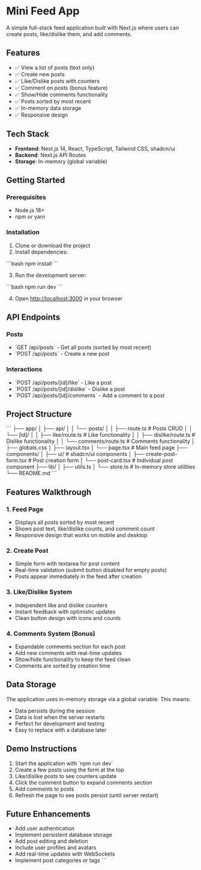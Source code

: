# Mini Feed App

A simple full-stack feed application built with Next.js where users can create posts, like/dislike them, and add comments.

## Features

- ✅ View a list of posts (text only)
- ✅ Create new posts
- ✅ Like/Dislike posts with counters
- ✅ Comment on posts (bonus feature)
- ✅ Show/Hide comments functionality
- ✅ Posts sorted by most recent
- ✅ In-memory data storage
- ✅ Responsive design

## Tech Stack

- **Frontend**: Next.js 14, React, TypeScript, Tailwind CSS, shadcn/ui
- **Backend**: Next.js API Routes
- **Storage**: In-memory (global variable)

## Getting Started

### Prerequisites

- Node.js 18+ 
- npm or yarn

### Installation

1. Clone or download the project
2. Install dependencies:

\`\`\`bash
npm install
\`\`\`

3. Run the development server:

\`\`\`bash
npm run dev
\`\`\`

4. Open [http://localhost:3000](http://localhost:3000) in your browser

## API Endpoints

### Posts
- \`GET /api/posts\` - Get all posts (sorted by most recent)
- \`POST /api/posts\` - Create a new post

### Interactions
- \`POST /api/posts/[id]/like\` - Like a post
- \`POST /api/posts/[id]/dislike\` - Dislike a post
- \`POST /api/posts/[id]/comments\` - Add a comment to a post

## Project Structure

\`\`\`
├── app/
│   ├── api/
│   │   └── posts/
│   │       ├── route.ts              # Posts CRUD
│   │       └── [id]/
│   │           ├── like/route.ts     # Like functionality
│   │           ├── dislike/route.ts  # Dislike functionality
│   │           └── comments/route.ts # Comments functionality
│   ├── globals.css
│   ├── layout.tsx
│   └── page.tsx                      # Main feed page
├── components/
│   ├── ui/                          # shadcn/ui components
│   ├── create-post-form.tsx         # Post creation form
│   └── post-card.tsx                # Individual post component
├── lib/
│   ├── utils.ts
│   └── store.ts                     # In-memory store utilities
└── README.md
\`\`\`

## Features Walkthrough

### 1. Feed Page
- Displays all posts sorted by most recent
- Shows post text, like/dislike counts, and comment count
- Responsive design that works on mobile and desktop

### 2. Create Post
- Simple form with textarea for post content
- Real-time validation (submit button disabled for empty posts)
- Posts appear immediately in the feed after creation

### 3. Like/Dislike System
- Independent like and dislike counters
- Instant feedback with optimistic updates
- Clean button design with icons and counts

### 4. Comments System (Bonus)
- Expandable comments section for each post
- Add new comments with real-time updates
- Show/hide functionality to keep the feed clean
- Comments are sorted by creation time

## Data Storage

The application uses in-memory storage via a global variable. This means:
- Data persists during the session
- Data is lost when the server restarts
- Perfect for development and testing
- Easy to replace with a database later

## Demo Instructions

1. Start the application with \`npm run dev\`
2. Create a few posts using the form at the top
3. Like/dislike posts to see counters update
4. Click the comment button to expand comments section
5. Add comments to posts
6. Refresh the page to see posts persist (until server restart)

## Future Enhancements

- Add user authentication
- Implement persistent database storage
- Add post editing and deletion
- Include user profiles and avatars
- Add real-time updates with WebSockets
- Implement post categories or tags
\`\`\`
